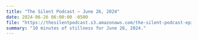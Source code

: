 ```yaml
---
title: "The Silent Podcast — June 26, 2024"
date: 2024-06-26 06:00:00 -0500
file: "https://thesilentpodcast.s3.amazonaws.com/the-silent-podcast-episode-track.mp3"
summary: "10 minutes of stillness for June 26, 2024."
---
```

